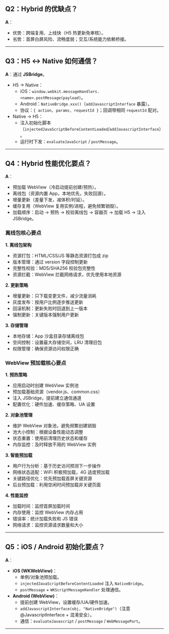 ## Q2：Hybrid 的优缺点？

**A**：

- 优势：跨端复用、上线快（H5 热更新免审核）。
- 劣势：首屏白屏风险、流畅度弱；交互/系统能力依赖桥接。

---

## Q3：H5 ↔ Native 如何通信？

**A**：通过 **JSBridge**。

- H5 → Native：
  - iOS：`window.webkit.messageHandlers.<name>.postMessage(payload)`。
  - Android：`NativeBridge.xxx()`（`addJavascriptInterface` 暴露）。
  - 协议：`{ action, params, requestId }`；回调带相同 `requestId` 配对。
- Native → H5：
  - 注入初始化脚本（`injectedJavaScriptBeforeContentLoaded`/`addJavascriptInterface`）。
  - 运行时下发：`evaluateJavaScript` / `postMessage`。

---

## Q4：Hybrid 性能优化要点？

**A**：

- 预加载 WebView（冷启动提前创建/预热）。
- 离线包（资源内置 App，本地优先，失败回源）。
- 增量更新（差量下发，减体积/时延）。
- 缓存复用（WebView 复用实例/进程，避免频繁销毁）。
- 加载顺序：启动 → 预热 → 校验离线包 → 容器页 → 加载 H5 → 注入 JSBridge。

### 离线包核心要点

**1. 离线包架构**

- 资源打包：HTML/CSS/JS 等静态资源打包成 zip
- 版本管理：通过 version 字段控制更新
- 完整性校验：MD5/SHA256 校验包完整性
- 资源拦截：WebView 拦截网络请求，优先使用本地资源

**2. 更新策略**

- 增量更新：只下载变更文件，减少流量消耗
- 灰度发布：按用户比例逐步推送更新
- 回滚机制：更新失败时回退到上一版本
- 强制更新：关键版本强制用户更新

**3. 存储管理**

- 本地存储：App 沙盒目录存储离线包
- 空间控制：设置最大存储空间，LRU 清理旧包
- 权限管理：确保资源访问权限正确

### WebView 预加载核心要点

**1. 预热策略**

- 应用启动时创建 WebView 实例池
- 预加载基础资源（vendor.js、common.css）
- 注入 JSBridge，提前建立通信通道
- 配置优化：硬件加速、缓存策略、UA 设置

**2. 对象池管理**

- 维护 WebView 对象池，避免频繁创建销毁
- 池大小控制：根据设备性能动态调整
- 状态重置：使用前清理历史状态和缓存
- 内存监控：及时释放不用的 WebView 实例

**3. 智能预加载**

- 用户行为分析：基于历史访问预测下一步操作
- 网络状态适配：WiFi 积极预加载，4G 适度预加载
- 关键路径优化：优先预加载首屏关键资源
- 后台预加载：利用空闲时间预加载非关键页面

**4. 性能监控**

- 加载时间：监控首屏加载时间
- 内存使用：监控 WebView 内存占用
- 错误率：统计加载失败和 JS 错误
- 网络请求：监控资源请求数量和大小

---

## Q5：iOS / Android 初始化要点？

**A**：

- **iOS (WKWebView)**：
  - 单例/对象池预加载。
  - `injectedJavaScriptBeforeContentLoaded` 注入 `NativeBridge`。
  - `postMessage` + `WKScriptMessageHandler` 处理通信。
- **Android (WebView)**：
  - 提前创建 WebView，设置缓存/UA/硬件加速。
  - `addJavascriptInterface(obj, "NativeBridge")`（注意 @JavascriptInterface + 混淆安全）。
  - 通信：`evaluateJavascript` / `postMessage` / `WebMessagePort`。

---
